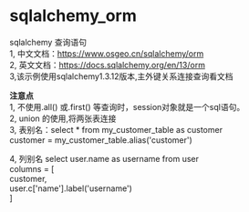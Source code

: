 # sqlalchemy_orm
sqlalchemy 查询语句</br>
1, 中文文档：https://www.osgeo.cn/sqlalchemy/orm <br>
2, 英文文档：https://docs.sqlalchemy.org/en/13/orm <br>
3,该示例使用sqlalchemy1.3.12版本,主外键关系连接查询看文档<br>

**注意点**<br>
1, 不使用.all() 或.first() 等查询时，session对象就是一个sql语句。<br>
2, union 的使用,将两张表连接<br>
3, 表别名：select * from my_customer_table as customer <br>
customer = my_customer_table.alias('customer') <br>

4, 列别名 select user.name as username from user<br>
columns = [<br>
    customer,<br>
    user.c['name'].label('username')<br>
]<br>
